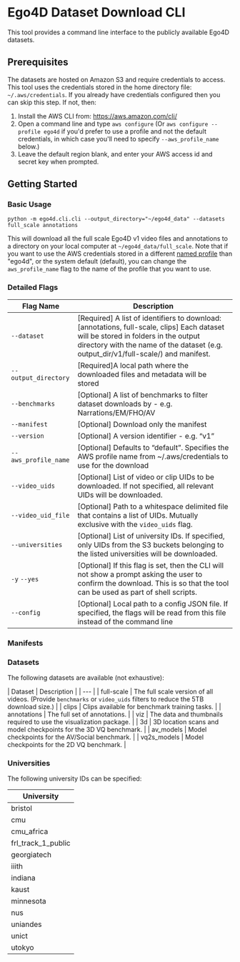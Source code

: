 # Ego4D Dataset Download CLI

This tool provides a command line interface to the publicly available Ego4D datasets.

## Prerequisites
The datasets are hosted on Amazon S3 and require credentials to access. This tool uses
the credentials stored in the home directory file: `~/.aws/credentials`. If you already
have credentials configured then you can skip this step. If not, then:

1. Install the AWS CLI from: https://aws.amazon.com/cli/
1. Open a command line and type `aws configure` (Or `aws configure --profile ego4d` if you'd prefer to use a profile and not the default credentials, in which case you'll need to specify `--aws_profile_name` below.)
1. Leave the default region blank, and enter your AWS access id and secret key when 
   prompted.
   
## Getting Started

### Basic Usage
```
python -m ego4d.cli.cli --output_directory="~/ego4d_data" --datasets full_scale annotations
```

This will download all the full scale Ego4D v1 video files and annotations to a directory on
your local computer at `~/ego4d_data/full_scale`. Note that if you want to use the
AWS credentials stored in a different [named profile](https://docs.aws.amazon.com/cli/latest/userguide/cli-configure-profiles.html)
than "ego4d", or the system default (default), you can change the `aws_profile_name` flag to the name of the profile that you want to use.

### Detailed Flags

| Flag Name   | Description |
| ---------------- | ----------- |
| `--dataset` |  [Required] A list of identifiers to download: [annotations, full-scale, clips]  Each dataset will be stored in folders in the output directory with the name of the dataset (e.g. output_dir/v1/full-scale/) and manifest. |
| `--output_directory`  | [Required]A local path where the downloaded files and metadata will be stored |
| `--benchmarks`  |  [Optional] A list of benchmarks to filter dataset downloads by - e.g. Narrations/EM/FHO/AV |
| `--manifest`  |  [Optional] Download only the manifest |
| `--version`  |  [Optional] A version identifier - e.g. “v1” |
| `--aws_profile_name` | [Optional] Defaults to “default”. Specifies the AWS profile name from ~/.aws/credentials to use for the download |
| `--video_uids` | [Optional] List of video or clip UIDs to be downloaded. If not specified, all relevant UIDs will be downloaded. |
| `--video_uid_file` | [Optional] Path to a whitespace delimited file that contains a list of UIDs. Mutually exclusive with the `video_uids` flag. |
| `--universities` | [Optional] List of university IDs. If specified, only UIDs from the S3 buckets belonging to the listed universities will be downloaded. |
| `-y` `--yes` | [Optional] If this flag is set, then the CLI will not show a prompt asking the user to confirm the download. This is so that the tool can be used as part of shell scripts. |
| `--config` | [Optional] Local path to a config JSON file. If specified, the flags will be read from this file instead of the command line |

### Manifests


### Datasets
The following datasets are available (not exhaustive):

| Dataset | Description |
| --- |
| full-scale | The full scale version of all videos.  (Provide `benchmarks` or `video_uids` filters to reduce the 5TB download size.) |
| clips | Clips available for benchmark training tasks. |
| annotations | The full set of annotations. | 
| viz | The data and thumbnails required to use the visualization package.  | 
| 3d | 3D location scans and model checkpoints for the 3D VQ benchmark. |
| av_models | Model checkpoints for the AV/Social benchmark. |
| vq2s_models | Model checkpoints for the 2D VQ benchmark. |


### Universities
The following university IDs can be specified:

| University |
| --- |
| bristol |
| cmu |
| cmu_africa |
| frl_track_1_public |
| georgiatech |
| iiith |
| indiana |
| kaust |
| minnesota |
| nus |
| uniandes |
| unict |
| utokyo |



